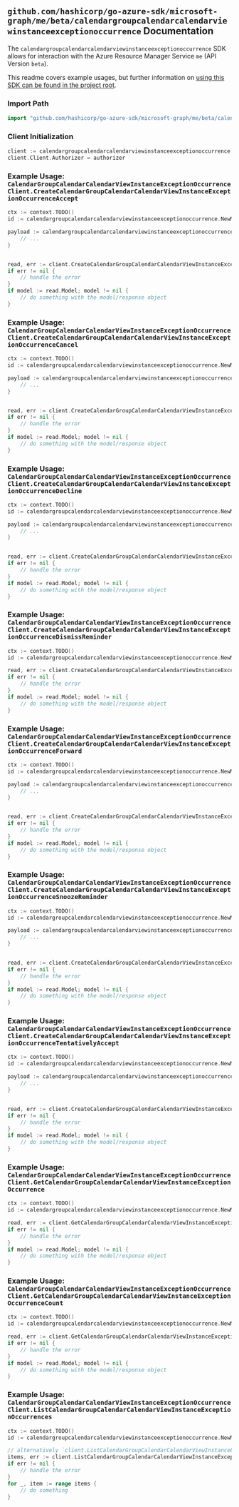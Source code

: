 
## `github.com/hashicorp/go-azure-sdk/microsoft-graph/me/beta/calendargroupcalendarcalendarviewinstanceexceptionoccurrence` Documentation

The `calendargroupcalendarcalendarviewinstanceexceptionoccurrence` SDK allows for interaction with the Azure Resource Manager Service `me` (API Version `beta`).

This readme covers example usages, but further information on [using this SDK can be found in the project root](https://github.com/hashicorp/go-azure-sdk/tree/main/docs).

### Import Path

```go
import "github.com/hashicorp/go-azure-sdk/microsoft-graph/me/beta/calendargroupcalendarcalendarviewinstanceexceptionoccurrence"
```


### Client Initialization

```go
client := calendargroupcalendarcalendarviewinstanceexceptionoccurrence.NewCalendarGroupCalendarCalendarViewInstanceExceptionOccurrenceClientWithBaseURI("https://management.azure.com")
client.Client.Authorizer = authorizer
```


### Example Usage: `CalendarGroupCalendarCalendarViewInstanceExceptionOccurrenceClient.CreateCalendarGroupCalendarCalendarViewInstanceExceptionOccurrenceAccept`

```go
ctx := context.TODO()
id := calendargroupcalendarcalendarviewinstanceexceptionoccurrence.NewMeCalendarGroupIdCalendarIdCalendarViewIdInstanceIdExceptionOccurrenceID("calendarGroupIdValue", "calendarIdValue", "eventIdValue", "eventId1Value", "eventId2Value")

payload := calendargroupcalendarcalendarviewinstanceexceptionoccurrence.CreateCalendarGroupCalendarCalendarViewInstanceExceptionOccurrenceAcceptRequest{
	// ...
}


read, err := client.CreateCalendarGroupCalendarCalendarViewInstanceExceptionOccurrenceAccept(ctx, id, payload)
if err != nil {
	// handle the error
}
if model := read.Model; model != nil {
	// do something with the model/response object
}
```


### Example Usage: `CalendarGroupCalendarCalendarViewInstanceExceptionOccurrenceClient.CreateCalendarGroupCalendarCalendarViewInstanceExceptionOccurrenceCancel`

```go
ctx := context.TODO()
id := calendargroupcalendarcalendarviewinstanceexceptionoccurrence.NewMeCalendarGroupIdCalendarIdCalendarViewIdInstanceIdExceptionOccurrenceID("calendarGroupIdValue", "calendarIdValue", "eventIdValue", "eventId1Value", "eventId2Value")

payload := calendargroupcalendarcalendarviewinstanceexceptionoccurrence.CreateCalendarGroupCalendarCalendarViewInstanceExceptionOccurrenceCancelRequest{
	// ...
}


read, err := client.CreateCalendarGroupCalendarCalendarViewInstanceExceptionOccurrenceCancel(ctx, id, payload)
if err != nil {
	// handle the error
}
if model := read.Model; model != nil {
	// do something with the model/response object
}
```


### Example Usage: `CalendarGroupCalendarCalendarViewInstanceExceptionOccurrenceClient.CreateCalendarGroupCalendarCalendarViewInstanceExceptionOccurrenceDecline`

```go
ctx := context.TODO()
id := calendargroupcalendarcalendarviewinstanceexceptionoccurrence.NewMeCalendarGroupIdCalendarIdCalendarViewIdInstanceIdExceptionOccurrenceID("calendarGroupIdValue", "calendarIdValue", "eventIdValue", "eventId1Value", "eventId2Value")

payload := calendargroupcalendarcalendarviewinstanceexceptionoccurrence.CreateCalendarGroupCalendarCalendarViewInstanceExceptionOccurrenceDeclineRequest{
	// ...
}


read, err := client.CreateCalendarGroupCalendarCalendarViewInstanceExceptionOccurrenceDecline(ctx, id, payload)
if err != nil {
	// handle the error
}
if model := read.Model; model != nil {
	// do something with the model/response object
}
```


### Example Usage: `CalendarGroupCalendarCalendarViewInstanceExceptionOccurrenceClient.CreateCalendarGroupCalendarCalendarViewInstanceExceptionOccurrenceDismissReminder`

```go
ctx := context.TODO()
id := calendargroupcalendarcalendarviewinstanceexceptionoccurrence.NewMeCalendarGroupIdCalendarIdCalendarViewIdInstanceIdExceptionOccurrenceID("calendarGroupIdValue", "calendarIdValue", "eventIdValue", "eventId1Value", "eventId2Value")

read, err := client.CreateCalendarGroupCalendarCalendarViewInstanceExceptionOccurrenceDismissReminder(ctx, id)
if err != nil {
	// handle the error
}
if model := read.Model; model != nil {
	// do something with the model/response object
}
```


### Example Usage: `CalendarGroupCalendarCalendarViewInstanceExceptionOccurrenceClient.CreateCalendarGroupCalendarCalendarViewInstanceExceptionOccurrenceForward`

```go
ctx := context.TODO()
id := calendargroupcalendarcalendarviewinstanceexceptionoccurrence.NewMeCalendarGroupIdCalendarIdCalendarViewIdInstanceIdExceptionOccurrenceID("calendarGroupIdValue", "calendarIdValue", "eventIdValue", "eventId1Value", "eventId2Value")

payload := calendargroupcalendarcalendarviewinstanceexceptionoccurrence.CreateCalendarGroupCalendarCalendarViewInstanceExceptionOccurrenceForwardRequest{
	// ...
}


read, err := client.CreateCalendarGroupCalendarCalendarViewInstanceExceptionOccurrenceForward(ctx, id, payload)
if err != nil {
	// handle the error
}
if model := read.Model; model != nil {
	// do something with the model/response object
}
```


### Example Usage: `CalendarGroupCalendarCalendarViewInstanceExceptionOccurrenceClient.CreateCalendarGroupCalendarCalendarViewInstanceExceptionOccurrenceSnoozeReminder`

```go
ctx := context.TODO()
id := calendargroupcalendarcalendarviewinstanceexceptionoccurrence.NewMeCalendarGroupIdCalendarIdCalendarViewIdInstanceIdExceptionOccurrenceID("calendarGroupIdValue", "calendarIdValue", "eventIdValue", "eventId1Value", "eventId2Value")

payload := calendargroupcalendarcalendarviewinstanceexceptionoccurrence.CreateCalendarGroupCalendarCalendarViewInstanceExceptionOccurrenceSnoozeReminderRequest{
	// ...
}


read, err := client.CreateCalendarGroupCalendarCalendarViewInstanceExceptionOccurrenceSnoozeReminder(ctx, id, payload)
if err != nil {
	// handle the error
}
if model := read.Model; model != nil {
	// do something with the model/response object
}
```


### Example Usage: `CalendarGroupCalendarCalendarViewInstanceExceptionOccurrenceClient.CreateCalendarGroupCalendarCalendarViewInstanceExceptionOccurrenceTentativelyAccept`

```go
ctx := context.TODO()
id := calendargroupcalendarcalendarviewinstanceexceptionoccurrence.NewMeCalendarGroupIdCalendarIdCalendarViewIdInstanceIdExceptionOccurrenceID("calendarGroupIdValue", "calendarIdValue", "eventIdValue", "eventId1Value", "eventId2Value")

payload := calendargroupcalendarcalendarviewinstanceexceptionoccurrence.CreateCalendarGroupCalendarCalendarViewInstanceExceptionOccurrenceTentativelyAcceptRequest{
	// ...
}


read, err := client.CreateCalendarGroupCalendarCalendarViewInstanceExceptionOccurrenceTentativelyAccept(ctx, id, payload)
if err != nil {
	// handle the error
}
if model := read.Model; model != nil {
	// do something with the model/response object
}
```


### Example Usage: `CalendarGroupCalendarCalendarViewInstanceExceptionOccurrenceClient.GetCalendarGroupCalendarCalendarViewInstanceExceptionOccurrence`

```go
ctx := context.TODO()
id := calendargroupcalendarcalendarviewinstanceexceptionoccurrence.NewMeCalendarGroupIdCalendarIdCalendarViewIdInstanceIdExceptionOccurrenceID("calendarGroupIdValue", "calendarIdValue", "eventIdValue", "eventId1Value", "eventId2Value")

read, err := client.GetCalendarGroupCalendarCalendarViewInstanceExceptionOccurrence(ctx, id)
if err != nil {
	// handle the error
}
if model := read.Model; model != nil {
	// do something with the model/response object
}
```


### Example Usage: `CalendarGroupCalendarCalendarViewInstanceExceptionOccurrenceClient.GetCalendarGroupCalendarCalendarViewInstanceExceptionOccurrenceCount`

```go
ctx := context.TODO()
id := calendargroupcalendarcalendarviewinstanceexceptionoccurrence.NewMeCalendarGroupIdCalendarIdCalendarViewIdInstanceID("calendarGroupIdValue", "calendarIdValue", "eventIdValue", "eventId1Value")

read, err := client.GetCalendarGroupCalendarCalendarViewInstanceExceptionOccurrenceCount(ctx, id)
if err != nil {
	// handle the error
}
if model := read.Model; model != nil {
	// do something with the model/response object
}
```


### Example Usage: `CalendarGroupCalendarCalendarViewInstanceExceptionOccurrenceClient.ListCalendarGroupCalendarCalendarViewInstanceExceptionOccurrences`

```go
ctx := context.TODO()
id := calendargroupcalendarcalendarviewinstanceexceptionoccurrence.NewMeCalendarGroupIdCalendarIdCalendarViewIdInstanceID("calendarGroupIdValue", "calendarIdValue", "eventIdValue", "eventId1Value")

// alternatively `client.ListCalendarGroupCalendarCalendarViewInstanceExceptionOccurrences(ctx, id)` can be used to do batched pagination
items, err := client.ListCalendarGroupCalendarCalendarViewInstanceExceptionOccurrencesComplete(ctx, id)
if err != nil {
	// handle the error
}
for _, item := range items {
	// do something
}
```
